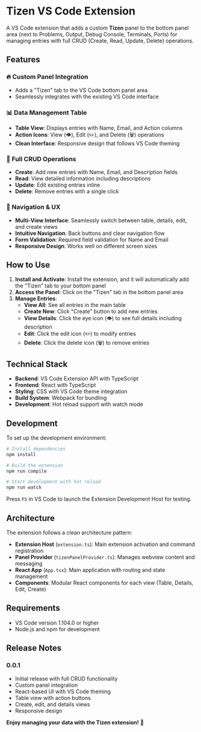 # Tizen VS Code Extension

A VS Code extension that adds a custom **Tizen** panel to the bottom panel area (next to Problems, Output, Debug Console, Terminals, Ports) for managing entries with full CRUD (Create, Read, Update, Delete) operations.

## Features

### 🔥 Custom Panel Integration

- Adds a "Tizen" tab to the VS Code bottom panel area
- Seamlessly integrates with the existing VS Code interface

### 📊 Data Management Table

- **Table View**: Displays entries with Name, Email, and Action columns
- **Action Icons**: View (👁️), Edit (✏️), and Delete (🗑️) operations
- **Clean Interface**: Responsive design that follows VS Code theming

### 📝 Full CRUD Operations

- **Create**: Add new entries with Name, Email, and Description fields
- **Read**: View detailed information including descriptions
- **Update**: Edit existing entries inline
- **Delete**: Remove entries with a single click

### 🎯 Navigation & UX

- **Multi-View Interface**: Seamlessly switch between table, details, edit, and create views
- **Intuitive Navigation**: Back buttons and clear navigation flow
- **Form Validation**: Required field validation for Name and Email
- **Responsive Design**: Works well on different screen sizes

## How to Use

1. **Install and Activate**: Install the extension, and it will automatically add the "Tizen" tab to your bottom panel
2. **Access the Panel**: Click on the "Tizen" tab in the bottom panel area
3. **Manage Entries**:
   - **View All**: See all entries in the main table
   - **Create New**: Click "Create" button to add new entries
   - **View Details**: Click the eye icon (👁️) to see full details including description
   - **Edit**: Click the edit icon (✏️) to modify entries
   - **Delete**: Click the delete icon (🗑️) to remove entries

## Technical Stack

- **Backend**: VS Code Extension API with TypeScript
- **Frontend**: React with TypeScript
- **Styling**: CSS with VS Code theme integration
- **Build System**: Webpack for bundling
- **Development**: Hot reload support with watch mode

## Development

To set up the development environment:

```bash
# Install dependencies
npm install

# Build the extension
npm run compile

# Start development with hot reload
npm run watch
```

Press `F5` in VS Code to launch the Extension Development Host for testing.

## Architecture

The extension follows a clean architecture pattern:

- **Extension Host** (`extension.ts`): Main extension activation and command registration
- **Panel Provider** (`tizenPanelProvider.ts`): Manages webview content and messaging
- **React App** (`App.tsx`): Main application with routing and state management
- **Components**: Modular React components for each view (Table, Details, Edit, Create)

## Requirements

- VS Code version 1.104.0 or higher
- Node.js and npm for development

## Release Notes

### 0.0.1

- Initial release with full CRUD functionality
- Custom panel integration
- React-based UI with VS Code theming
- Table view with action buttons
- Create, edit, and details views
- Responsive design

**Enjoy managing your data with the Tizen extension!** 🚀
